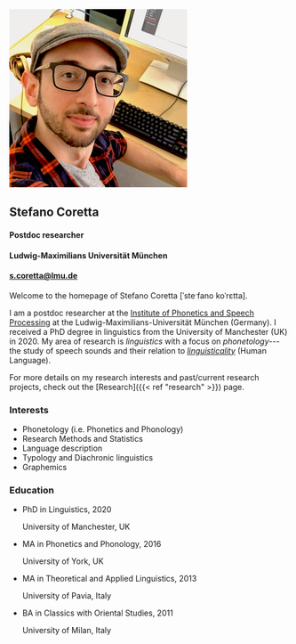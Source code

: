 ---
---

<div class="cols-2">
  <div class="col-left">
  <img class="avatar" src="/img/avatar.png" alt="Avatar">
  </div>
  <div class="col-right">
    <div class="avatar-info">
      <h2>Stefano Coretta</h2>
      <h4>Postdoc researcher</h4>
      <h4 id="institute">Ludwig-Maximilians Universität München</h4>
      <h4 id="my-email"><a href = "mailto: s.coretta@lmu.de">s.coretta@lmu.de</a></h4>
      <a href="https://twitter.com/StefanoCoretta"><i class="fa fa-2x fa-twitter"></i></a> <a href="https://github.com/stefanocoretta"><i class="fa fa-2x fa-github"></i></a> <a href="https://osf.io/profile/"><i class="ai ai-osf ai-2x"></i></a> <a href="https://www.researchgate.net/profile/Stefano-Coretta"><i class="ai ai-researchgate ai-2x"></i></a>
    </div>
  </div>
</div>

Welcome to the homepage of Stefano Coretta [ˈsteˑfano koˈrɛtta].

I am a postdoc researcher at the [Institute of Phonetics and Speech Processing](https://www.phonetik.uni-muenchen.de/) at the Ludwig-Maximilians-Universität München (Germany).
I received a PhD degree in linguistics from the University of Manchester (UK) in 2020.
My area of research is *linguistics* with a focus on *phonetology*---the study of speech sounds and their relation to [*linguisticality*](https://doi.org/10.3389/fpsyg.2019.03056) (Human Language).

For more details on my research interests and past/current research projects, check out the [Research]({{< ref "research" >}}) page.

<div class="cols-2">
<div class="col-left">
<h3>Interests</h3>
<ul class="ul-interests">
  <li>Phonetology (i.e. Phonetics and Phonology)</li>
  <li>Research Methods and Statistics</li>
  <li>Language description</li>
  <li>Typology and Diachronic linguistics</li>
  <li>Graphemics</li>
</ul>
</div>
<div class="col-right">
<h3>Education</h3>
<ul class="ul-interests">
  <li>
    <div class="description">
      <p class="course">PhD in Linguistics, 2020</p>
      <p class="institution">University of Manchester, UK</p>
    </div>
  </li>

  <li>
    <div class="description">
      <p class="course">MA in Phonetics and Phonology, 2016</p>
      <p class="institution">University of York, UK</p>
    </div>
  </li>

  <li>
    <div class="description">
      <p class="course">MA in Theoretical and Applied Linguistics, 2013</p>
      <p class="institution">University of Pavia, Italy</p>
    </div>
  </li>

  <li>
    <div class="description">
      <p class="course">BA in Classics with Oriental Studies, 2011</p>
      <p class="institution">University of Milan, Italy</p>
    </div>
  </li>
 </ul>
 </div>
</div>
